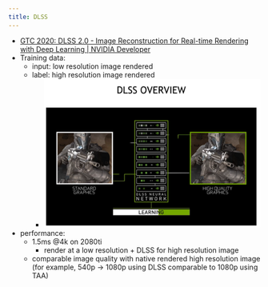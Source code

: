 ```yaml
---
title: DLSS
---
```

- [GTC 2020: DLSS 2.0 - Image Reconstruction for Real-time Rendering with Deep Learning | NVIDIA Developer](https://developer.nvidia.com/gtc/2020/video/s22698)
- Training data:
	 - input: low resolution image rendered
	 - label: high resolution image rendered
		 - ![](../assets/Bs13VNuY1M.png)
- performance:
	 - 1.5ms @4k on 2080ti
		 - render at a low resolution + DLSS for high resolution image
	 - comparable image quality with native rendered high resolution image (for example, 540p -> 1080p using DLSS comparable to 1080p using TAA)